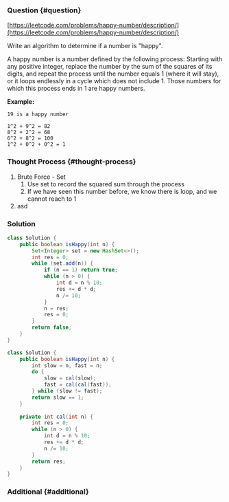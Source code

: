 ### Question {#question}

[https://leetcode.com/problems/happy-number/description/](https://leetcode.com/problems/happy-number/description/)

Write an algorithm to determine if a number is "happy".

A happy number is a number defined by the following process: Starting with any positive integer, replace the number by the sum of the squares of its digits, and repeat the process until the number equals 1 \(where it will stay\), or it loops endlessly in a cycle which does not include 1. Those numbers for which this process ends in 1 are happy numbers.

**Example:**

```
19 is a happy number

1^2 + 9^2 = 82
8^2 + 2^2 = 68
6^2 + 8^2 = 100
1^2 + 0^2 + 0^2 = 1
```

### Thought Process {#thought-process}

1. Brute Force - Set
   1. Use set to record the squared sum through the process
   2. If we have seen this number before, we know there is loop, and we cannot reach to 1
2. asd

### Solution

```java
class Solution {
	public boolean isHappy(int n) {
        Set<Integer> set = new HashSet<>();
        int res = 0;
        while (set.add(n)) {
            if (n == 1) return true;
            while (n > 0) {
                int d = n % 10;
                res += d * d;
                n /= 10;
            }
            n = res;
            res = 0;
        }
        return false;
	}
}
```

```java
class Solution {
	public boolean isHappy(int n) {
        int slow = n, fast = n;
        do {
            slow = cal(slow);
            fast = cal(cal(fast));
        } while (slow != fast);
        return slow == 1;
	}
    
    private int cal(int n) {
        int res = 0;
        while (n > 0) {
            int d = n % 10;
            res += d * d;
            n /= 10;
        }
        return res;
    }
}
```

### Additional {#additional}



